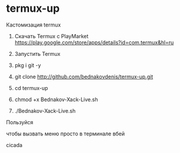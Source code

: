 # termux-up

Кастомизация termux

1. Скачать Termux c PlayMarket https://play.google.com/store/apps/details?id=com.termux&hl=ru

2. Запустить Termux

3. pkg i git -y

4. git clone http://github.com/bednakovdenis/termux-up.git

5. cd termux-up

6. chmod +x  Bednakov-Xack-Live.sh

7. ./Bednakov-Xack-Live.sh


Пользуйся 

чтобы вызвать меню просто в терминале вбей

cicada

